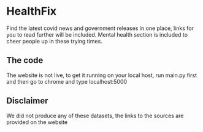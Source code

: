 # HealthFix

Find the latest covid news and government releases in one place, links for you to read further will be included. Mental health section is included to cheer people up in these trying times.




## The code

The website is not live, to get it running on your local host, run main.py first and then go to chrome and type localhost:5000





## Disclaimer

We did not produce any of these datasets, the links to the sources are provided on the website
